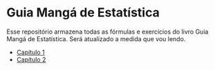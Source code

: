 # Guia Mangá de Estatística

Esse repositório armazena todas as fórmulas e exercícios do livro Guia Mangá de Estatística. 
Será atualizado a medida que vou lendo.

- [Capítulo 1](cap1.md)
- [Capítulo 2](cap2.md)

